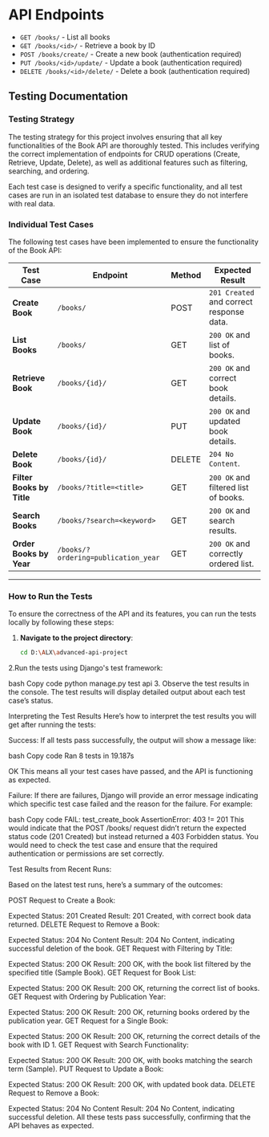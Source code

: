 # API Endpoints

- `GET /books/` - List all books
- `GET /books/<id>/` - Retrieve a book by ID
- `POST /books/create/` - Create a new book (authentication required)
- `PUT /books/<id>/update/` - Update a book (authentication required)
- `DELETE /books/<id>/delete/` - Delete a book (authentication required)

## **Testing Documentation**

### **Testing Strategy**

The testing strategy for this project involves ensuring that all key functionalities of the Book API are thoroughly tested. This includes verifying the correct implementation of endpoints for CRUD operations (Create, Retrieve, Update, Delete), as well as additional features such as filtering, searching, and ordering.

Each test case is designed to verify a specific functionality, and all test cases are run in an isolated test database to ensure they do not interfere with real data.

### **Individual Test Cases**

The following test cases have been implemented to ensure the functionality of the Book API:

| Test Case                 | Endpoint                       | Method | Expected Result                          |
|---------------------------|---------------------------------|--------|------------------------------------------|
| **Create Book**           | `/books/`                     | POST   | `201 Created` and correct response data. |
| **List Books**            | `/books/`                     | GET    | `200 OK` and list of books.              |
| **Retrieve Book**         | `/books/{id}/`                | GET    | `200 OK` and correct book details.       |
| **Update Book**           | `/books/{id}/`                | PUT    | `200 OK` and updated book details.       |
| **Delete Book**           | `/books/{id}/`                | DELETE | `204 No Content`.                        |
| **Filter Books by Title** | `/books/?title=<title>`        | GET    | `200 OK` and filtered list of books.     |
| **Search Books**          | `/books/?search=<keyword>`    | GET    | `200 OK` and search results.             |
| **Order Books by Year**   | `/books/?ordering=publication_year` | GET    | `200 OK` and correctly ordered list.     |

---

### **How to Run the Tests**

To ensure the correctness of the API and its features, you can run the tests locally by following these steps:

1. **Navigate to the project directory**:
   ```bash
   cd D:\ALX\advanced-api-project
2.Run the tests using Django's test framework:

bash
Copy code
python manage.py test api
3. Observe the test results in the console. The test results will display detailed output about each test case’s status.

Interpreting the Test Results
Here’s how to interpret the test results you will get after running the tests:

Success: If all tests pass successfully, the output will show a message like:

bash
Copy code
Ran 8 tests in 19.187s

OK
This means all your test cases have passed, and the API is functioning as expected.

Failure: If there are failures, Django will provide an error message indicating which specific test case failed and the reason for the failure. For example:

bash
Copy code
FAIL: test_create_book
AssertionError: 403 != 201
This would indicate that the POST /books/ request didn’t return the expected status code (201 Created) but instead returned a 403 Forbidden status. You would need to check the test case and ensure that the required authentication or permissions are set correctly.

Test Results from Recent Runs:

Based on the latest test runs, here’s a summary of the outcomes:

POST Request to Create a Book:

Expected Status: 201 Created
Result: 201 Created, with correct book data returned.
DELETE Request to Remove a Book:

Expected Status: 204 No Content
Result: 204 No Content, indicating successful deletion of the book.
GET Request with Filtering by Title:

Expected Status: 200 OK
Result: 200 OK, with the book list filtered by the specified title (Sample Book).
GET Request for Book List:

Expected Status: 200 OK
Result: 200 OK, returning the correct list of books.
GET Request with Ordering by Publication Year:

Expected Status: 200 OK
Result: 200 OK, returning books ordered by the publication year.
GET Request for a Single Book:

Expected Status: 200 OK
Result: 200 OK, returning the correct details of the book with ID 1.
GET Request with Search Functionality:

Expected Status: 200 OK
Result: 200 OK, with books matching the search term (Sample).
PUT Request to Update a Book:

Expected Status: 200 OK
Result: 200 OK, with updated book data.
DELETE Request to Remove a Book:

Expected Status: 204 No Content
Result: 204 No Content, indicating successful deletion.
All these tests pass successfully, confirming that the API behaves as expected.
